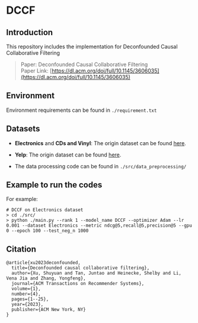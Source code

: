 # DCCF

## Introduction
This repository includes the implementation for Deconfounded Causal Collaborative Filtering

> Paper: Deconfounded Causal Collaborative Filtering <br>
> Paper Link: [https://dl.acm.org/doi/full/10.1145/3606035](https://dl.acm.org/doi/full/10.1145/3606035)

## Environment

Environment requirements can be found in `./requirement.txt`

## Datasets
  
- **Electronics** and **CDs and Vinyl**: The origin dataset can be found [here](https://nijianmo.github.io/amazon/index.html.). 

- **Yelp**: The origin dataset can be found [here](https://www.yelp.com/dataset).

- The data processing code can be found in `./src/data_preprocessing/`

## Example to run the codes

For example:

```
# DCCF on Electronics dataset
> cd ./src/
> python ./main.py --rank 1 --model_name DCCF --optimizer Adam --lr 0.001 --dataset Electronics --metric ndcg@5,recall@5,precision@5 --gpu 0 --epoch 100 --test_neg_n 1000
```

## Citation

```
@article{xu2023deconfounded,
  title={Deconfounded causal collaborative filtering},
  author={Xu, Shuyuan and Tan, Juntao and Heinecke, Shelby and Li, Vena Jia and Zhang, Yongfeng},
  journal={ACM Transactions on Recommender Systems},
  volume={1},
  number={4},
  pages={1--25},
  year={2023},
  publisher={ACM New York, NY}
}
```
